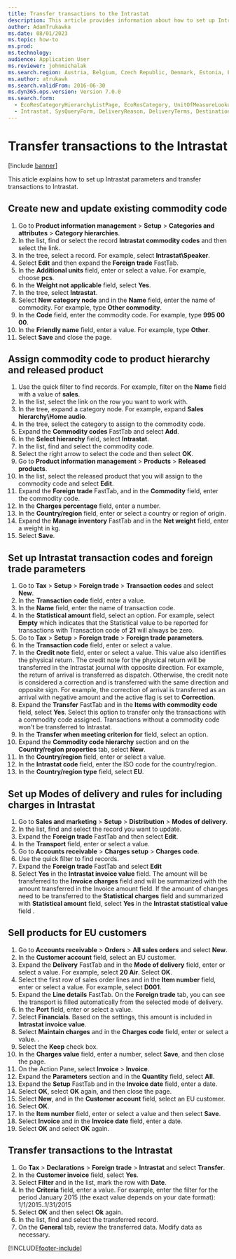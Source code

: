 ```yaml
---
title: Transfer transactions to the Intrastat
description: This article provides information about how to set up Intrastat parameters and transfer transactions to Intrastat.
author: AdamTrukawka
ms.date: 08/01/2023
ms.topic: how-to
ms.prod: 
ms.technology: 
audience: Application User
ms.reviewer: johnmichalak
ms.search.region: Austria, Belgium, Czech Republic, Denmark, Estonia, Finland, France, Germany, Hungary, Ireland, Italy, Latvia, Lithuania, Netherlands, Poland, Spain, Sweden, United Kingdom
ms.author: atrukawk
ms.search.validFrom: 2016-06-30
ms.dyn365.ops.version: Version 7.0.0
ms.search.form: 
  - EcoResCategoryHierarchyListPage, EcoResCategory, UnitOfMeasureLookup, ProcCategoryAddCommodityCode, EcoResProductDetailsExtended, IntrastatCommodityLookup, IntrastatTransactionCode, IntrastatParameters, DeliveryMode, MarkupTable, SalesTableListPage, SalesCreateOrder, SalesTable, MarkupTrans, SalesEditLines
  - Intrastat, SysQueryForm, DeliveryReason, DeliveryTerms, DestinationCode
---
```

# Transfer transactions to the Intrastat

[!include [banner](../../includes/banner.md)]

This aticle explains how to set up Intrastat parameters and transfer transactions to Intrastat. 

## Create new and update existing commodity code
1. Go to **Product information management** > **Setup** > **Categories and attributes** > **Category hierarchies**.
2. In the list, find or select the record **Intrastat commodity codes** and then select the link.
3. In the tree, select a record. For example, select **Intrastat\Speaker**.  
4. Select **Edit** and then expand the **Foreign trade** FastTab.
5. In the **Additional units** field, enter or select a value. For example, choose **pcs**.  
6. In the **Weight not applicable** field, select **Yes**.
7. In the tree, select **Intrastat**.
8. Select **New category node** and in the **Name** field, enter the name of commodity. For example, type **Other commodity**.  
9. In the **Code** field, enter the commodity code. For example, type **995 00 00**.  
10. In the **Friendly name** field, enter a value. For example, type **Other**.  
11. Select **Save** and close the page.

## Assign commodity code to product hierarchy and released product
1. Use the quick filter to find records. For example, filter on the **Name** field with a value of **sales**.
2. In the list, select the link on the row you want to work with.
3. In the tree, expand a category node. For example, expand **Sales hierarchy\Home audio**.  
4. In the tree, select the category to assign to the commodity code.  
5. Expand the **Commodity codes** FastTab and select **Add**.
6. In the **Select hierarchy** field, select **Intrastat**.
7. In the list, find and select the commodity code. 
8. Select the right arrow to select the code and then select **OK**.
9. Go to **Product information management** > **Products** > **Released products**.
10. In the list, select the released product that you will assign to the commodity code and select **Edit**. 
11. Expand the **Foreign trade** FastTab, and in the **Commodity** field, enter the commodity code. 
12. In the **Charges percentage** field, enter a number. 
13. In the **Country/region** field, enter or select a country or region of origin. 
14. Expand the **Manage inventory** FastTab and in the **Net weight** field, enter a weight in kg. 
15. Select **Save**.

## Set up Intrastat transaction codes and foreign trade parameters
1. Go to **Tax** > **Setup** > **Foreign trade** > **Transaction codes** and select **New**.
2. In the **Transaction code** field, enter a value.  
3. In the **Name** field, enter the name of transaction code.
4. In the **Statistical amount** field, select an option. For example, select **Empty** which indicates that the Statistical value to be reported for transactions with Transaction code of **21** will always be zero.  
5. Go to **Tax** > **Setup** > **Foreign trade** > **Foreign trade parameters**.
6. In the **Transaction code** field, enter or select a value. 
7. In the **Credit note** field, enter or select a value. This value also identifies the physical return. The credit note for the physical return will be transferred in the Intrastat journal with opposite direction. For example, the return of arrival is transferred as dispatch. Otherwise, the credit note is considered a correction and is transferred with the same direction and opposite sign. For example, the correction of arrival is transferred as an arrival with negative amount and the active flag is set to **Correction**.  
8. Expand the **Transfer** FastTab and in the **Items with commodity code** field, select **Yes**. Select this option to transfer only the transactions with a commodity code assigned. Transactions without a commodity code won't be transferred to Intrastat.  
9. In the **Transfer when meeting criterion for** field, select an option.  
10. Expand the **Commodity code hierarchy** section and on the **Country/region properties** tab, select **New**.
11. In the **Country/region** field, enter or select a value. 
12. In the **Intrastat code** field, enter the ISO code for the country/region.
13. In the **Country/region type** field, select **EU**.

## Set up Modes of delivery and rules for including charges in Intrastat
1. Go to **Sales and marketing** > **Setup** > **Distribution** > **Modes of delivery**.
2. In the list, find and select the record you want to update.  
3. Expand the **Foreign trade** FastTab and then select **Edit**.
4. In the **Transport** field, enter or select a value.  
5. Go to **Accounts receivable** > **Charges setup** > **Charges code**.
6. Use the quick filter to find records. 
7. Expand the **Foreign trade** FastTab and select **Edit**
8. Select **Yes** in the **Intrastat invoice value** field. The amount will be transferred to the **Invoice charges** field and will be summarized with the amount transferred in the Invoice amount field. If the amount of changes need to be transferred to the **Statistical charges** field and summarized with **Statistical amount** field, select **Yes** in the **Intrastat statistical value** field .  

## Sell products for EU customers
1. Go to **Accounts receivable** > **Orders** > **All sales orders** and select **New**.
2. In the **Customer account** field, select an EU customer.  
3. Expand the **Delivery** FastTab and in the **Mode of delivery** field, enter or select a value. For example, select **20 Air**. Select **OK**.
4. Select the first row of sales order lines and in the **Item number** field, enter or select a value. For example, select **D001**.  
5. Expand the **Line details** FastTab. On the **Foreign trade** tab, you can see the transport is filled automatically from the selected mode of delivery.  
6. In the **Port** field, enter or select a value.
7. Select **Financials**. Based on the settings, this amount is included in **Intrastat invoice value**.  
8. Select **Maintain charges** and in the **Charges code** field, enter or select a value. .  
9. Select the **Keep** check box.
10. In the **Charges value** field, enter a number, select **Save**, and then close the page.
11. On the Action Pane, select **Invoice** > **Invoice**.
12. Expand the **Parameters** section and in the **Quantity** field, select **All**.
13. Expand the **Setup** FastTab and in the **Invoice date** field, enter a date. 
14. Select **OK**, select **OK** again, and then close the page.
15. Select **New**, and in the  **Customer account** field, select an EU customer. 
16. Select **OK**.
17. In the **Item number** field, enter or select a value and then select **Save**.
18. Select **Invoice** and in the **Invoice date** field, enter a date. 
19. Select **OK** and select **OK** again.


## Transfer transactions to the Intrastat
1. Go **Tax** > **Declarations** > **Foreign trade** > **Intrastat** and select **Transfer**.
2. In the **Customer invoice** field, select **Yes**.
3. Select **Filter** and in the list, mark the row with **Date**.
4. In the **Criteria** field, enter a value. For example, enter the filter for the period January 2015 (the exact value depends on your date format): 1/1/2015..1/31/2015  
5. Select **OK** and then select **Ok** again.
6. In the list, find and select the transferred record.
7. On the **General** tab, review the transferred data. Modify data as necessary.  



[!INCLUDE[footer-include](../../../includes/footer-banner.md)]
